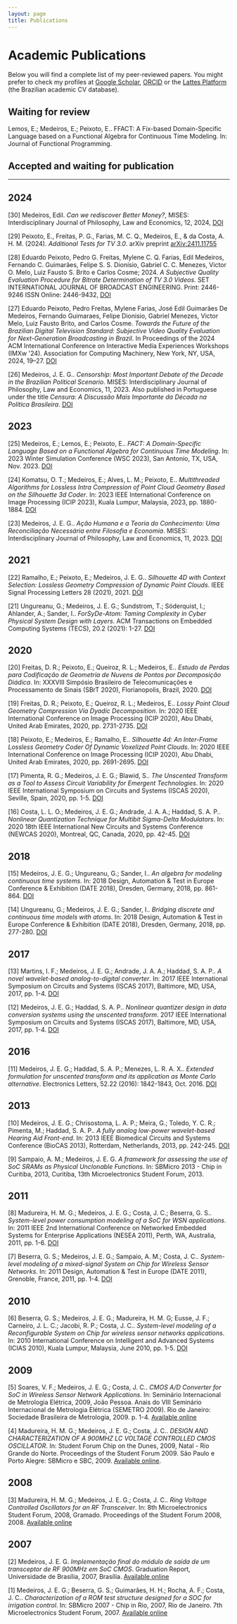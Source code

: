 ```yaml
---
layout: page
title: Publications
---
```


# Academic Publications

Below you will find a complete list of my peer-reviewed papers. You might prefer to check my profiles at [Google Scholar](https://scholar.google.com/citations?user=uwoh_14AAAAJ&hl=en), [ORCID](https://orcid.org/0000-0001-6529-0780) or the [Lattes Platform](http://lattes.cnpq.br/2307490672260330) (the Brazilian academic CV database).

<!-- --- -->

## Waiting for review

Lemos, E.; Medeiros, E.; Peixoto, E.. FFACT: A Fix-based Domain-Specific Language based on a Functional Algebra for Continuous Time Modeling. In: Journal of Functional Programming.

## Accepted and waiting for publication


---

## 2024

[30] Medeiros, Edil. *Can we rediscover Better Money?*, MISES: Interdisciplinary Journal of Philosophy, Law and Economics, 12, 2024, [DOI](https://doi.org/10.30800/mises.2024.v12.1558)

[29] Peixoto, E., Freitas, P. G., Farias, M. C. Q., Medeiros, E., & da Costa, A. H. M. (2024). *Additional Tests for TV 3.0*. arXiv preprint [arXiv:2411.11755](https://arxiv.org/abs/2411.11755)

[28] Eduardo Peixoto, Pedro G. Freitas, Mylene C. Q. Farias, Edil Medeiros, Fernando C. Guimarães, Felipe S. S. Dionísio, Gabriel C. C. Menezes, Victor O. Melo, Luiz Fausto S. Brito e Carlos Cosme; 2024. *A Subjective Quality Evaluation Procedure for Bitrate Determination of TV 3.0 Videos*. SET INTERNATIONAL JOURNAL OF BROADCAST ENGINEERING.  Print: 2446-9246 ISSN Online: 2446-9432, [DOI](https://dx.doi.org/10.18580/setijbe.2024.1)

[27] Eduardo Peixoto, Pedro Freitas, Mylene Farias, José Edil Guimarães De Medeiros, Fernando Guimaraes, Felipe Dionisio, Gabriel Menezes, Victor Melo, Luiz Fausto Brito, and Carlos Cosme. *Towards the Future of the Brazilian Digital Television Standard: Subjective Video Quality Evaluation for Next-Generation Broadcasting in Brazil*. In Proceedings of the 2024 ACM International Conference on Interactive Media Experiences Workshops (IMXw '24). Association for Computing Machinery, New York, NY, USA, 2024, 19–27. [DOI](https://doi.org/10.1145/3672406.3672410)

[26] Medeiros, J. E. G.. *Censorship: Most Important Debate of the Decade in the Brazilian Political Scenario*. MISES: Interdisciplinary Journal of Philosophy, Law and Economics, 11, 2023. Also published in Portuguese under the title *Censura: A Discussão Mais Importante da Década na Política Brasileira*. [DOI](https://doi.org/10.30800/mises.2023.v11.1518)


## 2023

[25] Medeiros, E.; Lemos, E.; Peixoto, E.. *FACT: A Domain-Specific Language Based on a Functional Algebra for Continuous Time Modeling*. In: 2023 Winter Simulation Conference (WSC 2023), San Antonio, TX, USA, Nov. 2023. [DOI](https://doi.org/10.1109/WSC60868.2023.10408703)

[24] Komatsu, O. T.; Medeiros, E.; Alves, L. M.; Peixoto, E.. *Multithreaded Algorithms for Lossless Intra Compression of Point Cloud Geometry Based on the Silhouette 3d Coder*. In: 2023 IEEE International Conference on Image Processing (ICIP 2023), Kuala Lumpur, Malaysia, 2023, pp. 1880-1884. [DOI](https://doi.org/10.1109%2Ficip49359.2023.10222713)

[23] Medeiros, J. E. G.. *Ação Humana e a Teoria do Conhecimento: Uma Reconciliação Necessária entre Filosofia e Economia*. MISES: Interdisciplinary Journal of Philosophy, Law and Economics, 11, 2023. [DOI](https://doi.org/10.30800/mises.2023.v11.1513)


## 2021

[22] Ramalho, E.; Peixoto, E.; Medeiros, J. E. G.. *Silhouette 4D with Context Selection: Lossless Geometry Compression of Dynamic Point Clouds*. IEEE Signal Processing Letters 28 (2021), 2021. [DOI](https://doi.org/10.1109%2Flsp.2021.3102525)

[21] Ungureanu, G.; Medeiros, J. E. G.; Sundstrom, T.; Söderquist, I.; Ahlander, A.; Sander, I.. *ForSyDe-Atom: Taming Complexity in Cyber Physical System Design with Layers*. ACM Transactions on Embedded Computing Systems (TECS), 20.2 (2021): 1-27. [DOI](https://doi.org/10.1145%2F3424667)


## 2020

[20] Freitas, D. R.; Peixoto, E.; Queiroz, R. L.; Medeiros, E.. *Estudo de Perdas para Codificação de Geometria de Nuvens de Pontos por Decomposição Diádica*. In: XXXVIII Simpósio Brasileiro de Telecomunicações e Processamento de Sinais (SBrT 2020), Florianopolis, Brazil, 2020. [DOI](https://doi.org/10.14209/sbrt.2020.1570658416)

[19] Freitas, D. R.; Peixoto, E.; Queiroz, R. L.; Medeiros, E.. *Lossy Point Cloud Geometry Compression Via Dyadic Decomposition*. In: 2020 IEEE International Conference on Image Processing (ICIP 2020), Abu Dhabi, United Arab Emirates, 2020, pp. 2731-2735. [DOI](https://doi.org/10.1109%2Ficip40778.2020.9190910)

[18] Peixoto, E.; Medeiros, E.; Ramalho, E.. *Silhouette 4d: An Inter-Frame Lossless Geometry Coder Of Dynamic Voxelized Point Clouds*. In: 2020 IEEE International Conference on Image Processing (ICIP 2020), Abu Dhabi, United Arab Emirates, 2020, pp. 2691-2695. [DOI](https://doi.org/10.1109%2Ficip40778.2020.9190648)

[17] Pimenta, R. G.; Medeiros, J. E. G.; Blawid, S.. *The Unscented Transform as a Tool to Assess Circuit Variability for Emergent Technologies*. In: 2020 IEEE International Symposium on Circuits and Systems (ISCAS 2020), Seville, Spain, 2020, pp. 1-5. [DOI](https://doi.org/10.1109%2Fiscas45731.2020.9181094)

[16] Costa, L. L. O.; Medeiros, J. E. G.; Andrade, J. A. A.; Haddad, S. A. P.. *Nonlinear Quantization Technique for Multibit Sigma-Delta Modulators*. In: 2020 18th IEEE International New Circuits and Systems Conference (NEWCAS 2020), Montreal, QC, Canada, 2020, pp. 42-45. [DOI](https://doi.org/10.1109%2Fnewcas49341.2020.9159816)


## 2018

[15] Medeiros, J. E. G.; Ungureanu, G.; Sander, I.. *An algebra for modeling continuous time systems*. In: 2018 Design, Automation & Test in Europe Conference & Exhibition (DATE 2018), Dresden, Germany, 2018, pp. 861-864. [DOI](https://doi.org/10.23919%2Fdate.2018.8342126)

[14] Ungureanu, G.; Medeiros, J. E. G.; Sander, I.. *Bridging discrete and continuous time models with atoms*. In: 2018 Design, Automation & Test in Europe Conference & Exhibition (DATE 2018), Dresden, Germany, 2018, pp. 277-280. [DOI](https://doi.org/10.23919%2Fdate.2018.8342019)


## 2017

[13] Martins, I. F.; Medeiros, J. E. G.; Andrade, J. A. A.; Haddad, S. A. P.. *A novel wavelet-based analog-to-digital converter*. In: 2017 IEEE International Symposium on Circuits and Systems (ISCAS 2017), Baltimore, MD, USA, 2017, pp. 1-4. [DOI](https://doi.org/10.1109%2Fiscas.2017.8050622)

[12] Medeiros, J. E. G.; Haddad, S. A. P.. *Nonlinear quantizer design in data conversion systems using the unscented transform*. 2017 IEEE International Symposium on Circuits and Systems (ISCAS 2017), Baltimore, MD, USA, 2017, pp. 1-4. [DOI](https://doi.org/10.1109%2Fiscas.2017.8050478)


## 2016

[11] Medeiros, J. E. G.; Haddad, S. A. P.; Menezes, L. R. A. X.. *Extended formulation for unscented transform and its application as Monte Carlo alternative*. Electronics Letters, 52.22 (2016): 1842-1843, Oct. 2016. [DOI](https://doi.org/10.1049%2Fel.2016.2867)


## 2013

[10] Medeiros, J. E. G.; Chrisostoma, L. A. P.; Meira, G.; Toledo, Y. C. R.; Pimenta, M.; Haddad, S. A. P.. *A fully analog low-power wavelet-based Hearing Aid Front-end*. In: 2013 IEEE Biomedical Circuits and Systems Conference (BioCAS 2013), Rotterdam, Netherlands, 2013, pp. 242-245. [DOI](https://doi.org/10.1109%2Fbiocas.2013.6679684)

[9] Sampaio, A. M.; Medeiros, J. E. G. *A framework for assessing the use of SoC SRAMs as Physical Unclonable Functions*. In: SBMicro 2013 - Chip in Curitiba, 2013, Curitiba, 13th Microelectronics Student Forum, 2013. 


## 2011

[8] Madureira, H. M. G.; Medeiros, J. E. G.; Costa, J. C.; Beserra, G. S.. *System-level power consumption modeling of a SoC for WSN applications*. In: 2011 IEEE 2nd International Conference on Networked Embedded Systems for Enterprise Applications (NESEA 2011), Perth, WA, Australia, 2011, pp. 1-6. [DOI](https://doi.org/10.1109%2Fnesea.2011.6144934)

[7] Beserra, G. S.; Medeiros, J. E. G.; Sampaio, A. M.; Costa, J. C.. *System-level modeling of a mixed-signal System on Chip for Wireless Sensor Networks*. In: 2011 Design, Automation & Test in Europe (DATE 2011), Grenoble, France, 2011, pp. 1-4. [DOI](https://doi.org/10.1109%2Fdate.2011.5763320)


## 2010

[6] Beserra, G. S.; Medeiros, J. E. G.; Madureira, H. M. G; Eusse, J. F.; Carneiro, J. L. C.; Jacobi, R. P.; Costa, J. C.. *System-level modeling of a Reconfigurable System on Chip for wireless sensor networks applications*. In: 2010 International Conference on Intelligent and Advanced Systems (ICIAS 2010), Kuala Lumpur, Malaysia, June 2010, pp. 1-5. [DOI](https://doi.org/10.1109%2Ficias.2010.5716264)


## 2009

[5] Soares, V. F.; Medeiros, J. E. G.; Costa, J. C.. *CMOS A/D Converter for SoC in Wireless Sensor Network Applications*. In: Seminário Internacional de Metrologia Elétrica, 2009, João Pessoa. Anais do VIII Seminário Internacional de Metrologia Elétrica (SEMETRO 2009). Rio de Janeiro: Sociedade Brasileira de Metrologia, 2009. p. 1-4. [Available online](https://www.academia.edu/download/41234803/CMOS_AD_Converter_for_SOC_in_Wireless_Se20160114-7159-1ylbb43.pdf20160115-19908-gpfn2j.pdf)

[4] Madureira, H. M. G.; Medeiros, J. E. G.; Costa, J. C.. *DESIGN AND CHARACTERIZATION OF A 900MHZ LC VOLTAGE CONTROLLED CMOS OSCILLATOR*. In: Student Forum Chip on the Dunes, 2009, Natal - Rio Grande do Norte. Proceedings of the Student Forum 2009. São Paulo e Porto Alegre: SBMicro e SBC, 2009. [Available online](https://sbmicro.org.br/sforum-eventos/sforum2009/madureira.pdf).


## 2008

[3] Madureira, H. M. G.; Medeiros, J. E. G.; Costa, J. C.. *Ring Voltage Controlled Oscillators for an RF Transceiver*. In: 8th Microelectronics Student Forum, 2008, Gramado. Proceedings of the Student Forum 2008, 2008. [Available online](https://sbmicro.org.br/sforum-eventos/sforum2008/11.pdf)


## 2007

[2] Medeiros, J. E. G. *Implementação final do módulo de saída de um transceptor de RF 900MHz em SoC CMOS*. Graduation Report, Universidade de Brasília, 2007, Brasília. [Available online](https://bdm.unb.br/bitstream/10483/907/1/2007_Jos%C3%A9EdilGuimar%C3%A3esdeMedeiros.pdf)

[1] Medeiros, J. E. G.; Beserra, G. S.; Guimarães, H. H.; Rocha, A. F.; Costa, J. C.. *Characterization of a ROM test structure designed for a SOC for irrigation control*. In: SBMicro 2007 - Chip in Rio, 2007, Rio de Janeiro. 7th Microelectronics Student Forum, 2007. [Available online](https://sbmicro.org.br/sforum-eventos/sforum2007/27_Arquivo_Final.pdf)
